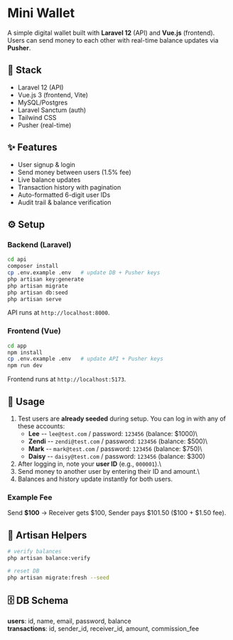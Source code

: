 # Mini Wallet

A simple digital wallet built with **Laravel 12** (API) and **Vue.js**
(frontend). Users can send money to each other with real-time balance
updates via **Pusher**.

## 🔧 Stack

-   Laravel 12 (API)
-   Vue.js 3 (frontend, Vite)
-   MySQL/Postgres
-   Laravel Sanctum (auth)
-   Tailwind CSS
-   Pusher (real-time)

## ✨ Features

-   User signup & login
-   Send money between users (1.5% fee)
-   Live balance updates
-   Transaction history with pagination
-   Auto-formatted 6-digit user IDs
-   Audit trail & balance verification

## ⚙️ Setup

### Backend (Laravel)

``` bash
cd api
composer install
cp .env.example .env   # update DB + Pusher keys
php artisan key:generate
php artisan migrate
php artisan db:seed
php artisan serve
```

API runs at `http://localhost:8000`.

### Frontend (Vue)

``` bash
cd app
npm install
cp .env.example .env   # update API + Pusher keys
npm run dev
```

Frontend runs at `http://localhost:5173`.

## 🚀 Usage

1.  Test users are **already seeded** during setup. You can log in with
    any of these accounts:
    -   **Lee** -- `lee@test.com` / password: `123456` (balance:
        \$1000)\
    -   **Zendi** -- `zendi@test.com` / password: `123456` (balance:
        \$500)\
    -   **Mark** -- `mark@test.com` / password: `123456` (balance:
        \$750)\
    -   **Daisy** -- `daisy@test.com` / password: `123456` (balance:
        \$300)
2.  After logging in, note your **user ID** (e.g., `000001`).\
3.  Send money to another user by entering their ID and amount.\
4.  Balances and history update instantly for both users.

### Example Fee

Send **\$100** → Receiver gets \$100, Sender pays \$101.50 (\$100 +
\$1.50 fee).

## 📜 Artisan Helpers

``` bash
# verify balances
php artisan balance:verify

# reset DB
php artisan migrate:fresh --seed
```

## 🗄️ DB Schema

**users**: id, name, email, password, balance\
**transactions**: id, sender_id, receiver_id, amount, commission_fee
